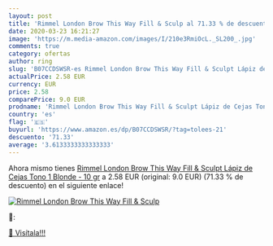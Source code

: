```yaml
---
layout: post
title: 'Rimmel London Brow This Way Fill & Sculp al 71.33 % de descuento'
date: 2020-03-23 16:21:27
image: 'https://m.media-amazon.com/images/I/210e3RmiOcL._SL200_.jpg'
comments: true
category: ofertas
author: ring
slug: 'B07CCDSWSR-es Rimmel London Brow This Way Fill & Sculpt Lápiz de Cejas Tono 1 Blonde - 10 gr'
actualPrice: 2.58 EUR
currency: EUR
price: 2.58
comparePrice: 9.0 EUR
prodname: 'Rimmel London Brow This Way Fill & Sculpt Lápiz de Cejas Tono 1 Blonde - 10 gr'
country: 'es'
flag: '🇪🇸'
buyurl: 'https://www.amazon.es/dp/B07CCDSWSR/?tag=tolees-21'
descuento: '71.33'
average: '3.6133333333333333'
---
```


Ahora mismo tienes [Rimmel London Brow This Way Fill & Sculpt Lápiz de Cejas Tono 1 Blonde - 10 gr](https://www.amazon.es/dp/B07CCDSWSR/?tag=tolees-21) a 2.58 EUR (original: 9.0 EUR) (71.33 %  de descuento) en el siguiente enlace!

[![Rimmel London Brow This Way Fill & Sculp](https://m.media-amazon.com/images/I/210e3RmiOcL._SL200_.jpg)](https://www.amazon.es/dp/B07CCDSWSR/?tag=tolees-21)

🔎:


[🛒 Visítala!!!](https://www.amazon.es/dp/B07CCDSWSR/?tag=tolees-21)
